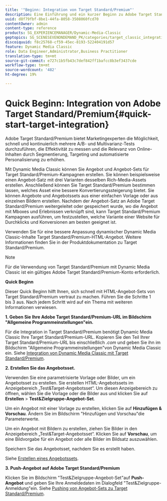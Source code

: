 ```yaml
---
title: '"Beginn: Integration von Target Standard/Premium"'
description: Eine Einführung und ein kurzer Beginn zu Adobe Target Standard/Premium, mit dem Sie sich schnell mit den Integrationstechniken von Target Standard/Premium vertraut machen können.
uuid: d8f79fbf-8be1-44fa-8058-3508060fcd70
contentOwner: admin
content-type: reference
products: SG_EXPERIENCEMANAGER/Dynamic-Media-Classic
geptopics: SG_SCENESEVENONDEMAND_PK/categories/target_classic_integration
discoiquuid: f8c25768-cf59-45ec-8193-522404191d57
feature: Dynamic Media Classic
role: Data Engineer,Administrator,Business Practitioner
translation-type: tm+mt
source-git-commit: e727c1b5fb43c7def842ff1bafcc8b3ef3437cde
workflow-type: tm+mt
source-wordcount: '482'
ht-degree: 19%

---
```



# Quick Beginn: Integration von Adobe Target Standard/Premium{#quick-start-target-integration}

Adobe Target Standard/Premium bietet Marketingexperten die Möglichkeit, schnell und kontinuierlich mehrere A/B- und Multivarianz-Tests durchzuführen, die Effektivität zu messen und die Relevanz von Online-Inhalten durch Segmentierung, Targeting und automatisierte Personalisierung zu erhöhen.

Mit Dynamic Media Classic können Sie Angebot und Angebot-Sets für Target Standard/Premium-Kampagnen erstellen. Sie können beispielsweise einen Angebot-Satz mit drei Varianten desselben Rich-Media-Assets erstellen. Anschließend können Sie Target Standard/Premium bestimmen lassen, welches Asset eine bessere Konvertierungssteigerung bietet. Sie können Angebote und Angebotssets aus einer einfachen Vorlage oder aus einzelnen Bildern erstellen. Nachdem der Angebot-Satz an Adobe Target Standard/Premium weitergeleitet oder gespeichert wurde, wo die Angebot mit Mboxes und Erlebnissen verknüpft sind, kann Target Standard/Premium Kampagnen ausführen, um festzustellen, welche Variante einer Website für Durchklicks und Konversionen am besten geeignet ist.

Verwenden Sie für eine bessere Anpassung dynamischer Dynamic Media Classic-Inhalte Target Standard/Premium-HTML-Angebot. Weitere Informationen finden Sie in der Produktdokumentation zu Target Standard/Premium.

>[!NOTE]
>
>Für die Verwendung von Target Standard/Premium mit Dynamic Media Classic ist ein gültiges Adobe Target Standard/Premium-Konto erforderlich.

**Quick Beginn**

Dieser Quick Beginn hilft Ihnen, sich schnell mit HTML-Angebot-Sets von Target Standard/Premium vertraut zu machen. Führen Sie die Schritte 1 bis 3 aus. Nach jedem Schritt wird auf ein Thema mit weiteren Informationen verwiesen.

**1. Geben Sie Ihre Adobe Target Standard/Premium-URL im Bildschirm &quot;Allgemeine Programmeinstellungen&quot;ein.**

Für die Integration in Target Standard/Premium benötigt Dynamic Media Classic Ihre Target Standard/Premium-URL. Kopieren Sie den Teil Ihrer Target Standard/Premium-URL bis einschließlich *.com* und geben Sie ihn im Bildschirm &quot;Allgemeine Programmeinstellungen&quot;von Dynamic Media Classic ein. Siehe [Integration von Dynamic Media Classic mit Target Standard/Premium](integrating-dmc-with-target.md#integrating-dmc-with-target).

**2. Erstellen Sie das Angebotsset.**

Verwenden Sie eine parametrisierte Vorlage oder Bilder, um ein Angebotsset zu erstellen. Sie erstellen HTML-Angebotssets im Anzeigebereich „Test&amp;Target-Angebotsset“. Um diesen Anzeigebereich zu öffnen, wählen Sie die Vorlage oder die Bilder aus und klicken Sie auf **Erstellen** > **Test&amp;Zielgruppe-Angebot-Set**.

Um ein Angebot mit einer Vorlage zu erstellen, klicken Sie auf **Hinzufügen &amp; Vorschau**. Ändern Sie im Bildschirm &quot;Hinzufügen und Vorschau&quot;die Parameterwerte.

Um ein Angebot mit Bildern zu erstellen, ziehen Sie Bilder in den Anzeigebereich „Test&amp;Target-Angebotsset“. Klicken Sie auf **Vorschau**, um eine Bildvorgabe für ein Angebot oder alle Bilder im Bildsatz auszuwählen.

Speichern Sie das Angebotsset, nachdem Sie es erstellt haben. 

Siehe [Erstellen eines Angebotssets](creating-offer-set.md#creating_an_offer_set).

**3. Push-Angebot auf Adobe Target Standard/Premium**

Klicken Sie im Bildschirm &quot;Test&amp;Zielgruppe-Angebot-Set&quot;auf **Push-Angebot** und geben Sie Ihre Anmeldedaten im Dialogfeld &quot;Test&amp;Zielgruppe-Anmeldung&quot;ein. Siehe [Pushing von Angebot-Sets zu Target Standard/Premium](pushing-offer-sets-target.md#pushing_offer_sets_to_target).
